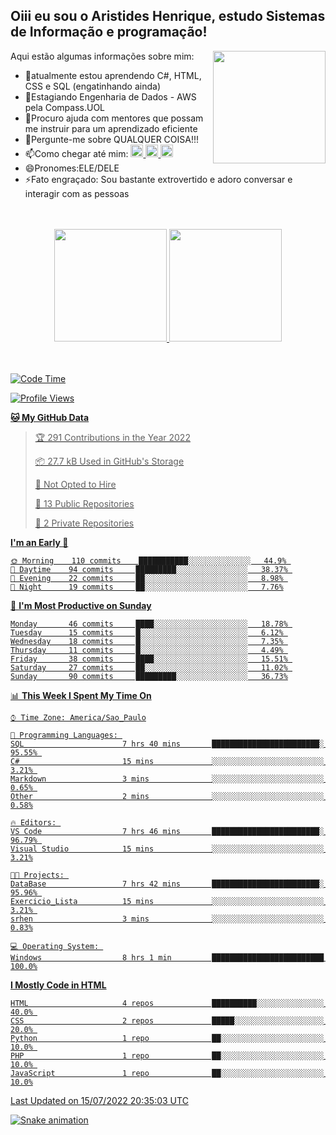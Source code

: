 ## Oiii eu sou o Aristides Henrique, estudo Sistemas de Informação e programação!

<div >
Aqui estão algumas informações sobre mim:<img align="right" height="180em" src="https://user-images.githubusercontent.com/97318481/177042589-45d62122-82a9-4a32-b3a7-87b322825b2f.png">
</div>

- 🌱atualmente estou aprendendo C#, HTML, CSS e SQL (engatinhando ainda)
- 👯Estagiando Engenharia de Dados - AWS pela Compass.UOL
- 🤔Procuro ajuda com mentores que possam me instruir para um aprendizado eficiente
- 💬Pergunte-me sobre QUALQUER COISA!!!
- 📫Como chegar até mim:
  <a href="https://www.instagram.com/aryhenry/" target="_blank">
  <img src="https://img.shields.io/badge/-Instagram-%23E4405F?style=for-the-badge&logo=instagram&logoColor=black" height="20px">
  </a>
  <a href="https://www.linkedin.com/in/aristides-henrique/" target="_blank">
  <img src="https://img.shields.io/badge/-LinkedIn-%230077B5?style=for-the-badge&logo=linkedin&logoColor=black" height="20px">
  </a> 
  <a href="mailto:arihenriqueuna@gmail.com">
  <img src="https://img.shields.io/badge/-Gmail-%23333?style=for-the-badge&logo=gmail&logoColor=white" height="20px">
  </a>
- 😄Pronomes:ELE/DELE
- ⚡Fato engraçado: Sou bastante extrovertido e adoro conversar e interagir com as pessoas
<br/>
<br/>
<div align="center">
  <a href="https://github.com/arihenrique">
  <img height="180em" src="https://github-readme-stats.vercel.app/api?username=arihenrique&show_icons=true&theme=dracula&include_all_commits=true&count_private=true"/>
  <img height="180em" src="https://github-readme-stats.vercel.app/api/top-langs/?username=arihenrique&layout=compact&langs_count=7&theme=dracula"/>
</div><br/><br/>

<!--START_SECTION:waka-->
![Code Time](http://img.shields.io/badge/Code%20Time-14%20hrs%2039%20mins-blue)

![Profile Views](http://img.shields.io/badge/Profile%20Views-264-blue)

**🐱 My GitHub Data** 

> 🏆 291 Contributions in the Year 2022
 > 
> 📦 27.7 kB Used in GitHub's Storage 
 > 
> 🚫 Not Opted to Hire
 > 
> 📜 13 Public Repositories 
 > 
> 🔑 2 Private Repositories  
 > 
**I'm an Early 🐤** 

```text
🌞 Morning    110 commits    ███████████░░░░░░░░░░░░░░   44.9% 
🌆 Daytime    94 commits     █████████░░░░░░░░░░░░░░░░   38.37% 
🌃 Evening    22 commits     ██░░░░░░░░░░░░░░░░░░░░░░░   8.98% 
🌙 Night      19 commits     ██░░░░░░░░░░░░░░░░░░░░░░░   7.76%

```
📅 **I'm Most Productive on Sunday** 

```text
Monday       46 commits     ████░░░░░░░░░░░░░░░░░░░░░   18.78% 
Tuesday      15 commits     █░░░░░░░░░░░░░░░░░░░░░░░░   6.12% 
Wednesday    18 commits     █░░░░░░░░░░░░░░░░░░░░░░░░   7.35% 
Thursday     11 commits     █░░░░░░░░░░░░░░░░░░░░░░░░   4.49% 
Friday       38 commits     ████░░░░░░░░░░░░░░░░░░░░░   15.51% 
Saturday     27 commits     ██░░░░░░░░░░░░░░░░░░░░░░░   11.02% 
Sunday       90 commits     █████████░░░░░░░░░░░░░░░░   36.73%

```


📊 **This Week I Spent My Time On** 

```text
⌚︎ Time Zone: America/Sao_Paulo

💬 Programming Languages: 
SQL                      7 hrs 40 mins       ████████████████████████░   95.55% 
C#                       15 mins             ░░░░░░░░░░░░░░░░░░░░░░░░░   3.21% 
Markdown                 3 mins              ░░░░░░░░░░░░░░░░░░░░░░░░░   0.65% 
Other                    2 mins              ░░░░░░░░░░░░░░░░░░░░░░░░░   0.58%

🔥 Editors: 
VS Code                  7 hrs 46 mins       ████████████████████████░   96.79% 
Visual Studio            15 mins             ░░░░░░░░░░░░░░░░░░░░░░░░░   3.21%

🐱‍💻 Projects: 
DataBase                 7 hrs 42 mins       ████████████████████████░   95.96% 
Exercicio_Lista          15 mins             ░░░░░░░░░░░░░░░░░░░░░░░░░   3.21% 
srhen                    3 mins              ░░░░░░░░░░░░░░░░░░░░░░░░░   0.83%

💻 Operating System: 
Windows                  8 hrs 1 min         █████████████████████████   100.0%

```

**I Mostly Code in HTML** 

```text
HTML                     4 repos             ██████████░░░░░░░░░░░░░░░   40.0% 
CSS                      2 repos             █████░░░░░░░░░░░░░░░░░░░░   20.0% 
Python                   1 repo              ██░░░░░░░░░░░░░░░░░░░░░░░   10.0% 
PHP                      1 repo              ██░░░░░░░░░░░░░░░░░░░░░░░   10.0% 
JavaScript               1 repo              ██░░░░░░░░░░░░░░░░░░░░░░░   10.0%

```



 Last Updated on 15/07/2022 20:35:03 UTC
<!--END_SECTION:waka-->

![Snake animation](https://github.com/arihenrique/arihenrique/blob/output/github-contribution-grid-snake.svg)
